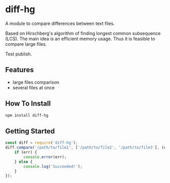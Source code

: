 # diff-hg
A module to compare differences between text files.

Based on Hirschberg's algorithm of finding longest common subsequence (LCS).
The main idea is an efficient memory usage.
Thus it is feasible to compare large files.

Test publish.

## Features
* large files comparison
* several files at once
   

## How To Install   
```bash
npm install diff-hg
```
   

## Getting Started
```js
const diff = require('diff-hg');
diff.compare('/path/to/file1', ['/path/to/file2', '/path/to/file3'], (err) => {
    if (err) {
        console.error(err);
    } else {
        console.log('Succeeded!');
    }
});
```
